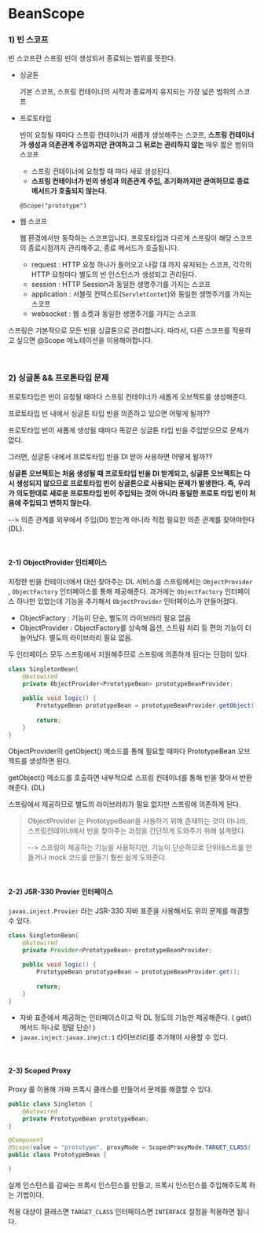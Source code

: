 # BeanScope

### 1) 빈 스코프

빈 스코프란 스프링 빈이 생성되서 종료되는 범위를 뜻한다.

- 싱글톤

  기본 스코프, 스프링 컨테이너의 시작과 종료까지 유지되는 가장 넓은 범위의 스코프

- 프로토타입 

  빈이 요청될 때마다 스프링 컨테이너가 새롭게 생성해주는 스코프, **스프링 컨테이너가 생성과 의존관계 주입까지만 관여하고 그 뒤로는 관리하지 않는** 매우 짧은 범위의 스코프

  - 스프링 컨테이너에 요청할 때 마다 새로 생성된다.
  - **스프링 컨테이너가 빈의 생성과 의존관계 주입, 초기화까지만 관여하므로 종료 메서드가 호출되지 않는다.**

  ```
  @Scope("prototype")
  ```

- 웹 스코프

  웹 환경에서만 동작하는 스코프입니다. 프로토타입과 다르게 스프링이 해당 스코프의 종료시점까지 관리해주고, 종료 메서드가 호출됩니다.
  
  - request : HTTP 요청 하나가 들어오고 나갈 댸 까지 유지되는 스코프, 각각의 HTTP 요청마다 별도의 빈 인스턴스가 생성되고 관리된다.
  - session : HTTP Session과 동일한 생명주기를 가지는 스코프
  - application : 서블릿 컨텍스트(`ServletContet`)와 동일한 생명주기를 가지는 스코프
  - websocket : 웹 소켓과 동일한 생명주기를 가지는 스코프

스프링은 기본적으로 모든 빈을 싱글톤으로 관리합니다. 따라서, 다른 스코프를 적용하고 싶으면 @Scope 애노테이션을 이용해야합니다.

<br>

### 2) 싱글톤 && 프로톤타입 문제

프로토타입은 빈이 요청될 때마다 스프링 컨테이너가 새롭게 오브젝트를 생성해준다.

프로토타입 빈 내에서 싱글톤 타입 빈을 의존하고 있으면 어떻게 될까??

프로토타입 빈이 새롭게 생성될 때마다 똑같은 싱글톤 타입 빈을 주입받으므로 문제가 없다.

그러면, 싱글톤 내에서 프로토타입 빈을 DI 받아 사용하면 어떻게 될까??

**싱글톤 오브젝트는 처음 생성될 때 프로토타입 빈을 DI 받게되고, 싱글톤 오브젝트는 다시 생성되지 않으므로 프로토타입 빈이 싱글톤으로 사용되는 문제가 발생한다. 즉, 우리가 의도한대로 새로운 프로토타입 빈이 주입되는 것이 아니라 동일한 프로토 타입 빈이 처음에 주입되고 변하지 않는다.**

--> 의존 관계를 외부에서 주입(DI) 받는게 아니라 직접 필요한 의존 관계를 찾아야한다(DL).

<br>

#### 2-1) ObjectProvider 인터페이스

지정한 빈을 컨테이너에서 대신 찾아주는 DL 서비스를 스프링에서는 `ObjectProvider` , `ObjectFactory` 인터페이스를 통해 제공해준다. 과거에는 `ObjectFactory` 인터페이스 하나만 있었는데 기능을 추가해서 `ObjectProvider` 인터페이스가 만들어졌다.

- ObjectFactory : 기능이 단순, 별도의 라이브러리 필요 없음
- ObjectProvider : ObjectFactory를 상속해 옵션, 스트림 처리 등 편의 기능이 더 늘어났다. 별도의 라이브러리 필요 없음.

두 인터페이스 모두 스프링에서 지원해주므로 스프링에 의존하게 된다는 단점이 있다.

```java
class SingletonBean{
	@Autowired
    private ObjectProvider<PrototypeBean> prototypeBeanProvider;
    
    public void logic() {
        PrototypeBean prototypeBean = prototypeBeanProvider.getObject();
        
        return;
    }
}
```

ObjectProvider의 getObject() 메소드를 통해 필요할 때마다 PrototypeBean 오브젝트를 생성하면 된다. 

getObject() 메소드를 호출하면 내부적으로 스프링 컨테이너를 통해 빈을 찾아서 반환해준다. (DL)

스프링에서 제공하므로 별도의 라이브러리가 필요 없지만 스프링에 의존하게 된다.

> ObjectProvider 는 PrototypeBean을 사용하기 위해 존재하는 것이 아니라, 스프링컨테이너에서 빈을 찾아주는 과정을 간단하게 도와주기 위해 설계됐다.
>
> --> 스프링이 제공하는 기능을 사용하지만, 기능이 단순하므로 단위테스트를 만들거나 mock 코드를 만들기 훨씬 쉽게 도와준다.

<br>

#### 2-2) JSR-330 Provier  인터페이스

`javax.inject.Provier` 라는 JSR-330 자바 표준을 사용해서도 위의 문제를 해결할 수 있다.

```java
class SingletonBean{
	@Autowired
    private Provider<PrototypeBean> prototypeBeanProvider;
    
    public void logic() {
        PrototypeBean prototypeBean = prototypeBeanProvider.get();
        
        return;
    }
}
```

- 자바 표준에서 제공하는 인터페이스이고 딱 DL 정도의 기능만 제공해준다. ( get() 메서드 하나로 정말 단순! )
- `javax.inject:javax.inejct:1` 라이브러리를 추가해야 사용할 수 있다.

<br>

#### 2-3) Scoped Proxy

Proxy 를 이용해 가짜 프록시 클래스를 만들어서 문제를 해결할 수 있다.

```java
public class Singleton {
    @Autowired
    private PrototypeBean prototypeBean;
}

@Component
@Scope(value = "prototype", proxyMode = ScopedProxyMode.TARGET_CLASS)
public class PrototypeBean {

}
```

실제 인스턴스를 감싸는 프록시 인스턴스를 만들고, 프록시 인스턴스를 주입해주도록 하는 기법이다.

적용 대상이 클래스면 `TARGET_CLASS` 인터페이스면 `INTERFACE` 설정을 적용하면 됩니다.

<br>

